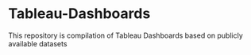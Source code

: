 # Tableau-Dashboards
This repository is compilation of Tableau Dashboards based on publicly available datasets  
